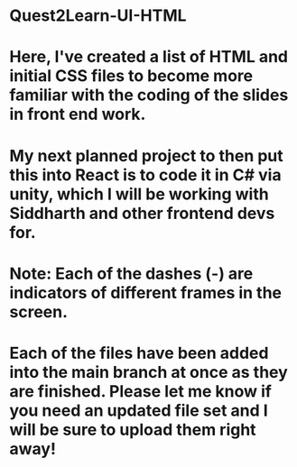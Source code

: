 # Quest2Learn-UI-HTML
# Here, I've created a list of HTML and initial CSS files to become more familiar with the coding of the slides in front end work. 
# My next planned project to then put this into React is to code it in C# via unity, which I will be working with Siddharth and other frontend devs for.

# Note: Each of the dashes (-) are indicators of different frames in the screen.
#       Each of the files have been added into the main branch at once as they are finished. Please let me know if you need an updated file set and I will be sure to upload them right away!
